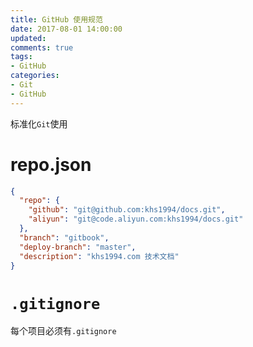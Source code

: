 ```yaml
---
title: GitHub 使用规范
date: 2017-08-01 14:00:00
updated:
comments: true
tags:
- GitHub
categories:
- Git
- GitHub
---
```


标准化`Git`使用

<!--more-->

# repo.json

```json
{
  "repo": {
    "github": "git@github.com:khs1994/docs.git",
    "aliyun": "git@code.aliyun.com:khs1994/docs.git"
  },
  "branch": "gitbook",
  "deploy-branch": "master",
  "description": "khs1994.com 技术文档"
}
```

# `.gitignore`

每个项目必须有`.gitignore`
